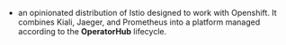 - an opinionated distribution of Istio designed to work with Openshift. It combines Kiali, Jaeger, and Prometheus into a platform managed according to the **OperatorHub** lifecycle.
